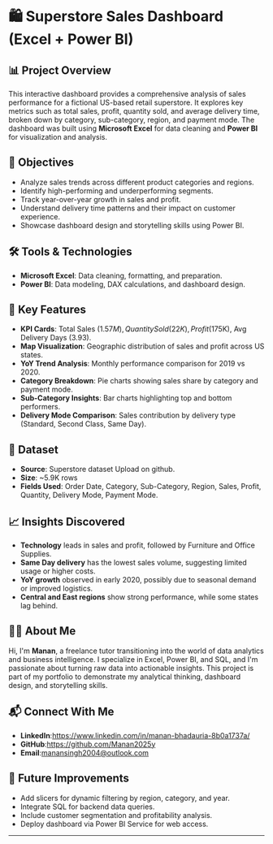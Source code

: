 # 🛍️ Superstore Sales Dashboard (Excel + Power BI)

## 📊 Project Overview
This interactive dashboard provides a comprehensive analysis of sales performance for a fictional US-based retail superstore. It explores key metrics such as total sales, profit, quantity sold, and average delivery time, broken down by category, sub-category, region, and payment mode. The dashboard was built using **Microsoft Excel** for data cleaning and **Power BI** for visualization and analysis.

## 🎯 Objectives
- Analyze sales trends across different product categories and regions.
- Identify high-performing and underperforming segments.
- Track year-over-year growth in sales and profit.
- Understand delivery time patterns and their impact on customer experience.
- Showcase dashboard design and storytelling skills using Power BI.

## 🛠️ Tools & Technologies
- **Microsoft Excel**: Data cleaning, formatting, and preparation.
- **Power BI**: Data modeling, DAX calculations, and dashboard design.

## 📌 Key Features
- **KPI Cards**: Total Sales ($1.57M), Quantity Sold (22K), Profit ($175K), Avg Delivery Days (3.93).
- **Map Visualization**: Geographic distribution of sales and profit across US states.
- **YoY Trend Analysis**: Monthly performance comparison for 2019 vs 2020.
- **Category Breakdown**: Pie charts showing sales share by category and payment mode.
- **Sub-Category Insights**: Bar charts highlighting top and bottom performers.
- **Delivery Mode Comparison**: Sales contribution by delivery type (Standard, Second Class, Same Day).

## 📂 Dataset
- **Source**:  Superstore dataset Upload on github.
- **Size**: ~5.9K rows
- **Fields Used**: Order Date, Category, Sub-Category, Region, Sales, Profit, Quantity, Delivery Mode, Payment Mode.

## 📈 Insights Discovered
- **Technology** leads in sales and profit, followed by Furniture and Office Supplies.
- **Same Day delivery** has the lowest sales volume, suggesting limited usage or higher costs.
- **YoY growth** observed in early 2020, possibly due to seasonal demand or improved logistics.
- **Central and East regions** show strong performance, while some states lag behind.

## 👨‍💻 About Me
Hi, I'm **Manan**, a freelance tutor transitioning into the world of data analytics and business intelligence. I specialize in Excel, Power BI, and SQL, and I'm passionate about turning raw data into actionable insights. This project is part of my portfolio to demonstrate my analytical thinking, dashboard design, and storytelling skills.

## 📬 Connect With Me
- **LinkedIn**:https://www.linkedin.com/in/manan-bhadauria-8b0a1737a/
- **GitHub**:https://github.com/Manan2025y 
- **Email**:manansingh2004@outlook.com

## 📌 Future Improvements
- Add slicers for dynamic filtering by region, category, and year.
- Integrate SQL for backend data queries.
- Include customer segmentation and profitability analysis.
- Deploy dashboard via Power BI Service for web access.

---

